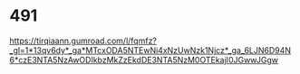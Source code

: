 # 491
https://tirqiaann.gumroad.com/l/fqmfz?_gl=1*13qv6dy*_ga*MTcxODA5NTEwNi4xNzUwNzk1Njcz*_ga_6LJN6D94N6*czE3NTA5NzAwODIkbzMkZzEkdDE3NTA5NzM0OTEkajI0JGwwJGgw
